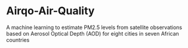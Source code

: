 # Airqo-Air-Quality
A machine learning to estimate PM2.5 levels from satellite observations based on Aerosol Optical Depth (AOD) for eight cities in seven African countries
